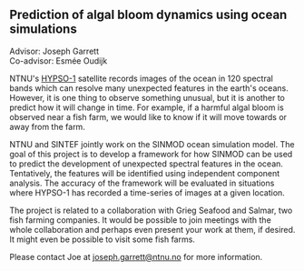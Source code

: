 Prediction of algal bloom dynamics using ocean simulations
--
Advisor: Joseph Garrett  
Co-advisor: Esmée Oudijk

NTNU's [HYPSO-1](https://www.ntnu.edu/web/smallsat/ntnu-smallsat-lab) satellite records images of the ocean in 120 spectral bands which can resolve many unexpected features in the earth's oceans. However, it is one thing to observe something unusual, but it is another to predict how it will change in time. For example, if a harmful algal bloom is observed near a fish farm, we would like to know if it will move towards or away from the farm. 

NTNU and SINTEF jointly work on the SINMOD ocean simulation model. The goal of this project is to develop a framework for how SINMOD can be used to predict the development of unexpected spectral features in the ocean. Tentatively, the features will be identified using independent component analysis. The accuracy of the framework will be evaluated in situations where HYPSO-1 has recorded a time-series of images at a given location. 

The project is related to a collaboration with Grieg Seafood and Salmar, two fish farming companies. It would be possible to join meetings with the whole collaboration and perhaps even present your work at them, if desired. It might even be possible to visit some fish farms. 

Please contact Joe at joseph.garrett@ntnu.no for more information.
